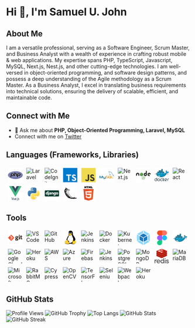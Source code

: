 # Hi 👋, I'm Samuel U. John

## About Me
I am a versatile professional, serving as a Software Engineer, Scrum Master, and Business Analyst with a wealth of experience in crafting robust mobile & web applications. My expertise spans PHP, TypeScript, Javascript, MySQL, Next.js, Nest.js, and other cutting-edge technologies. I am well-versed in object-oriented programming, and software design patterns, and possess a deep understanding of the Agile methodology as a Scrum Master. As a Business Analyst, I excel in translating business requirements into technical solutions, ensuring the delivery of scalable, efficient, and maintainable code.

## Connect with Me
- 💬 Ask me about **PHP, Object-Oriented Programming, Laravel, MySQL**
- Connect with me on [Twitter](https://twitter.com/jayes23)

## Languages (Frameworks, Libraries)
<div style="display:flex; flex-wrap: wrap; max-width: 500px;">
  <img src="https://raw.githubusercontent.com/devicons/devicon/master/icons/php/php-original.svg" alt="PHP" title="PHP" style="width: 40px; height: 40px; margin: 5px;">
  <img src="https://cdn.worldvectorlogo.com/logos/laravel-2.svg" alt="Laravel" title="Laravel" style="width: 40px; height: 40px; margin: 5px;">
  <img src="https://cdn.worldvectorlogo.com/logos/codeigniter.svg" alt="CodeIgniter" title="CodeIgniter" style="width: 40px; height: 40px; margin: 5px;">
  <img src="https://raw.githubusercontent.com/devicons/devicon/master/icons/typescript/typescript-original.svg" alt="TypeScript" title="TypeScript" style="width: 40px; height: 40px; margin: 5px;">
  <img src="https://raw.githubusercontent.com/devicons/devicon/master/icons/javascript/javascript-original.svg" alt="JavaScript" title="JavaScript" style="width: 40px; height: 40px; margin: 5px;">
  <img src="https://raw.githubusercontent.com/devicons/devicon/master/icons/mysql/mysql-original-wordmark.svg" alt="MySQL" title="MySQL" style="width: 40px; height: 40px; margin: 5px;">
  <img src="https://cdn.worldvectorlogo.com/logos/nextjs-2.svg" alt="Next.js" title="Next.js" style="width: 40px; height: 40px; margin: 5px;">
  <img src="https://raw.githubusercontent.com/devicons/devicon/master/icons/nodejs/nodejs-original-wordmark.svg" alt="Node.js" title="Node.js" style="width: 40px; height: 40px; margin: 5px;">
  <img src="https://raw.githubusercontent.com/devicons/devicon/master/icons/docker/docker-original-wordmark.svg" alt="Docker" title="Docker" style="width: 40px; height: 40px; margin: 5px;">
  <img src="https://cdn.worldvectorlogo.com/logos/react.svg" alt="React" title="React" style="width: 40px; height: 40px; margin: 5px;">
  <img src="https://raw.githubusercontent.com/devicons/devicon/master/icons/vuejs/vuejs-original-wordmark.svg" alt="Vue.js" title="Vue.js" style="width: 40px; height: 40px; margin: 5px;">
  <img src="https://raw.githubusercontent.com/devicons/devicon/master/icons/python/python-original.svg" alt="Python" title="Python" style="width: 40px; height: 40px; margin: 5px;">
  <img src="https://raw.githubusercontent.com/devicons/devicon/master/icons/django/django-original.svg" alt="Django" title="Django" style="width: 40px; height: 40px; margin: 5px;">
  <img src="https://raw.githubusercontent.com/devicons/devicon/master/icons/flask/flask-original.svg" alt="Flask" title="Flask" style="width: 40px; height: 40px; margin: 5px;">
  <img src="https://raw.githubusercontent.com/devicons/devicon/master/icons/html5/html5-original-wordmark.svg" alt="HTML5" title="HTML5" style="width: 40px; height: 40px; margin: 5px;">
</div>

## Tools
<div style="display:flex; flex-wrap: wrap; max-width: 500px;">
  <img src="https://raw.githubusercontent.com/devicons/devicon/master/icons/git/git-original-wordmark.svg" alt="Git" title="Git" style="width: 40px; height: 40px; margin: 5px;">
  <img src="https://www.vectorlogo.zone/logos/visualstudio_code/visualstudio_code-icon.svg" alt="VS Code" title="VS Code" style="width: 40px; height: 40px; margin: 5px;">
  <img src="https://www.vectorlogo.zone/logos/github/github-icon.svg" alt="GitHub" title="GitHub" style="width: 40px; height: 40px; margin: 5px;">
  <img src="https://raw.githubusercontent.com/devicons/devicon/master/icons/linux/linux-original.svg" alt="Linux" title="Linux" style="width: 40px; height: 40px; margin: 5px;">
  <img src="https://www.vectorlogo.zone/logos/jenkins/jenkins-icon.svg" alt="Jenkins" title="Jenkins" style="width: 40px; height: 40px; margin: 5px;">
  <img src="https://www.vectorlogo.zone/logos/docker/docker-icon.svg" alt="Docker" title="Docker" style="width: 40px; height: 40px; margin: 5px;">
  <img src="https://www.vectorlogo.zone/logos/kubernetes/kubernetes-icon.svg" alt="Kubernetes" title="Kubernetes" style="width: 40px; height: 40px; margin: 5px;">
  <img src="https://raw.githubusercontent.com/devicons/devicon/master/icons/webpack/webpack-original.svg" alt="Webpack" title="Webpack" style="width: 40px; height: 40px; margin: 5px;">
  <img src="https://raw.githubusercontent.com/devicons/devicon/master/icons/figma/figma-original.svg" alt="Figma" title="Figma" style="width: 40px; height: 40px; margin: 5px;">
  <img src="https://raw.githubusercontent.com/devicons/devicon/master/icons/docker/docker-original.svg" alt="Docker" title="Docker" style="width: 40px; height: 40px; margin: 5px;">
  <img src="https://www.vectorlogo.zone/logos/google_cloud/google_cloud-icon.svg" alt="Google Cloud" title="Google Cloud" style="width: 40px; height: 40px; margin: 5px;">
  <img src="https://www.vectorlogo.zone/logos/heroku/heroku-icon.svg" alt="Heroku" title="Heroku" style="width: 40px; height: 40px; margin: 5px;">
  <img src="https://www.vectorlogo.zone/logos/aws/aws-icon.svg" alt="AWS" title="AWS" style="width: 40px; height: 40px; margin: 5px;">
  <img src="https://www.vectorlogo.zone/logos/microsoft_azure/microsoft_azure-icon.svg" alt="Azure" title="Azure" style="width: 40px; height: 40px; margin: 5px;">
  <img src="https://www.vectorlogo.zone/logos/firebase/firebase-icon.svg" alt="Firebase" title="Firebase" style="width: 40px; height: 40px; margin: 5px;">
  <img src="https://www.vectorlogo.zone/logos/jenkins/jenkins-icon.svg" alt="Jenkins" title="Jenkins" style="width: 40px; height: 40px; margin: 5px;">
  <img src="https://www.vectorlogo.zone/logos/postgresql/postgresql-icon.svg" alt="PostgreSQL" title="PostgreSQL" style="width: 40px; height: 40px; margin: 5px;">
  <img src="https://www.vectorlogo.zone/logos/mongodb/mongodb-icon.svg" alt="MongoDB" title="MongoDB" style="width: 40px; height: 40px; margin: 5px;">
  <img src="https://raw.githubusercontent.com/devicons/devicon/master/icons/redis/redis-original-wordmark.svg" alt="Redis" title="Redis" style="width: 40px; height: 40px; margin: 5px;">
  <img src="https://www.vectorlogo.zone/logos/mysql/mysql-ar21.svg" alt="MariaDB" title="MariaDB" style="width: 40px; height: 40px; margin: 5px;">
  <img src="https://www.vectorlogo.zone/logos/microsoft_sql_server/microsoft_sql_server-icon.svg" alt="Microsoft SQL Server" title="Microsoft SQL Server" style="width: 40px; height: 40px; margin: 5px;">
  <img src="https://www.vectorlogo.zone/logos/rabbitmq/rabbitmq-icon.svg" alt="RabbitMQ" title="RabbitMQ" style="width: 40px; height: 40px; margin: 5px;">
  <img src="https://www.vectorlogo.zone/logos/cypress-io/cypress-io-ar21.svg" alt="Cypress" title="Cypress" style="width: 40px; height: 40px; margin: 5px;">
  <img src="https://www.vectorlogo.zone/logos/opencv/opencv-ar21.svg" alt="OpenCV" title="OpenCV" style="width: 40px; height: 40px; margin: 5px;">
  <img src="https://www.vectorlogo.zone/logos/tensorflow/tensorflow-icon.svg" alt="TensorFlow" title="TensorFlow" style="width: 40px; height: 40px; margin: 5px;">
  <img src="https://www.vectorlogo.zone/logos/seleniumhq/seleniumhq-icon.svg" alt="Selenium" title="Selenium" style="width: 40px; height: 40px; margin: 5px;">
  <img src="https://www.vectorlogo.zone/logos/webpack/webpack-icon.svg" alt="Webpack" title="Webpack" style="width: 40px; height: 40px; margin: 5px;">
  <img src="https://www.vectorlogo.zone/logos/heroku/heroku-icon.svg" alt="Heroku" title="Heroku" style="width: 40px; height: 40px; margin: 5px;">
</div>


## GitHub Stats
![Profile Views](https://komarev.com/ghpvc/?username=jayes23&label=Profile%20views&color=0e75b6&style=flat)
![GitHub Trophy](https://github-profile-trophy.vercel.app/?username=jayes23)
![Top Langs](https://github-readme-stats.vercel.app/api/top-langs?username=jayes23&show_icons=true&locale=en&layout=compact)
![GitHub Stats](https://github-readme-stats.vercel.app/api?username=jayes23&show_icons=true&locale=en)
![GitHub Streak](https://github-readme-streak-stats.herokuapp.com/?user=jayes23)
